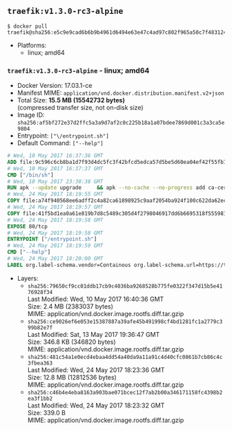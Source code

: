 ## `traefik:v1.3.0-rc3-alpine`

```console
$ docker pull traefik@sha256:e5c9e9cad6b6b9b4961d6494e63e47c4ad97c802f965a50c7f4831240e5005e7
```

-	Platforms:
	-	linux; amd64

### `traefik:v1.3.0-rc3-alpine` - linux; amd64

-	Docker Version: 17.03.1-ce
-	Manifest MIME: `application/vnd.docker.distribution.manifest.v2+json`
-	Total Size: **15.5 MB (15542732 bytes)**  
	(compressed transfer size, not on-disk size)
-	Image ID: `sha256:af5bf272e37d2ffc5a3a9d7af2c0c225b18a1a07bdee7869d001c3a3ca5e9804`
-	Entrypoint: `["\/entrypoint.sh"]`
-	Default Command: `["--help"]`

```dockerfile
# Wed, 10 May 2017 16:37:36 GMT
ADD file:9c596c6cb8ba1d7f93d4dc5fc3f42bfcd5edca57d5be5d60ea04ef42f55fb7a8 in / 
# Wed, 10 May 2017 16:37:37 GMT
CMD ["/bin/sh"]
# Wed, 10 May 2017 23:38:38 GMT
RUN apk --update upgrade     && apk --no-cache --no-progress add ca-certificates     && rm -rf /var/cache/apk/*
# Wed, 24 May 2017 18:19:55 GMT
COPY file:a74f940568ee6adff2c4a82ca61898925c9aaf2054ba924f100c622da62ecc0e in /usr/local/bin/ 
# Wed, 24 May 2017 18:19:57 GMT
COPY file:41f5bd1ea0a61e819b7d8c5489c305d4f2798046917dd6b6695318f555981727 in / 
# Wed, 24 May 2017 18:19:58 GMT
EXPOSE 80/tcp
# Wed, 24 May 2017 18:19:58 GMT
ENTRYPOINT ["/entrypoint.sh"]
# Wed, 24 May 2017 18:19:59 GMT
CMD ["--help"]
# Wed, 24 May 2017 18:20:00 GMT
LABEL org.label-schema.vendor=Containous org.label-schema.url=https://traefik.io org.label-schema.name=Traefik org.label-schema.description=A modern reverse-proxy org.label-schema.version=v1.3.0-rc3 org.label-schema.docker.schema-version=1.0
```

-	Layers:
	-	`sha256:79650cf9cc01ddb17cb9c4036ba9268528b775fe0322f347d15b5e4176928f34`  
		Last Modified: Wed, 10 May 2017 16:40:36 GMT  
		Size: 2.4 MB (2383037 bytes)  
		MIME: application/vnd.docker.image.rootfs.diff.tar.gzip
	-	`sha256:ce9026ef6e053e15387887a39afe45b491998cf4bd1281fc1a2779c399b82e7f`  
		Last Modified: Sat, 13 May 2017 19:36:47 GMT  
		Size: 346.8 KB (346820 bytes)  
		MIME: application/vnd.docker.image.rootfs.diff.tar.gzip
	-	`sha256:481c54a1e0ecd4ebaa4dd54a40da9a11a91c4d40cfc0861b7cb86c4c3fbea363`  
		Last Modified: Wed, 24 May 2017 18:23:36 GMT  
		Size: 12.8 MB (12812536 bytes)  
		MIME: application/vnd.docker.image.rootfs.diff.tar.gzip
	-	`sha256:c46b4e4eba8163a903bae071bcec12f7ab2b00a346171158fc4398b2ea3f1bb2`  
		Last Modified: Wed, 24 May 2017 18:23:32 GMT  
		Size: 339.0 B  
		MIME: application/vnd.docker.image.rootfs.diff.tar.gzip
